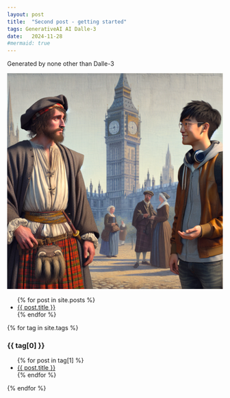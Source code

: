 ```yaml
---
layout: post
title:  "Second post - getting started"
tags: GenerativeAI AI Dalle-3
date:   2024-11-28
#mermaid: true
---
```

Generated by none other than Dalle-3

![A medieval era Man (Normal peasant man from United Kingdom, Scotland) meeting a current modern era Software Developer (New York City). The clothing should match the era and style](/assets/Dalle3GenContent_Softwaredevmeetingpeasent.png)



<ul>
  {% for post in site.posts %}
    <li>
      <a href="{{ post.url }}">{{ post.title }}</a>
    </li>
  {% endfor %}
</ul>

{% for tag in site.tags %}
  <h3>{{ tag[0] }}</h3>
  <ul>
    {% for post in tag[1] %}
      <li><a href="{{ post.url }}">{{ post.title }}</a></li>
    {% endfor %}
  </ul>
{% endfor %}